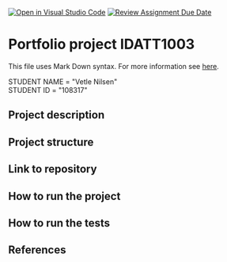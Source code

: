 [![Open in Visual Studio Code](https://classroom.github.com/assets/open-in-vscode-2e0aaae1b6195c2367325f4f02e2d04e9abb55f0b24a779b69b11b9e10269abc.svg)](https://classroom.github.com/online_ide?assignment_repo_id=16351901&assignment_repo_type=AssignmentRepo)
[![Review Assignment Due Date](https://classroom.github.com/assets/deadline-readme-button-22041afd0340ce965d47ae6ef1cefeee28c7c493a6346c4f15d667ab976d596c.svg)](https://classroom.github.com/a/INcAwgxk)
# Portfolio project IDATT1003
This file uses Mark Down syntax. For more information see [here](https://www.markdownguide.org/basic-syntax/).

[//]: # (TODO: Fill inn your name and student ID)

STUDENT NAME = "Vetle Nilsen"  
STUDENT ID = "108317"

## Project description

[//]: # (TODO: Write a short description of your project/product here.)

## Project structure

[//]: # (TODO: Describe the structure of your project here. How have you used packages in your structure. Where are all sourcefiles stored. Where are all JUnit-test classes stored. etc.)

## Link to repository

[//]: # (TODO: Include a link to your GitHub repository here.)

## How to run the project

[//]: # (TODO: Describe how to run your project here. What is the main class? What is the main method?
What is the input and output of the program? What is the expected behaviour of the program?)

## How to run the tests

[//]: # (TODO: Describe how to run the tests here.)

## References

[//]: # (TODO: Include references here, if any. For example, if you have used code from the course book, include a reference to the chapter.
Or if you have used code from a website or other source, include a link to the source.)

